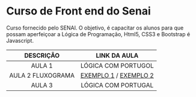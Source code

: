 # Curso de Front end do Senai

Curso fornecido pelo SENAI. O objetivo, é capacitar os alunos para que possam aperfeiçoar a Lógica de Programação, Html5, CSS3 e Bootstrap é Javascript.

| DESCRIÇÃO | LINK DA AULA |
|:-:|:-:|
| AULA 1 | LÓGICA COM PORTUGOL |
| AULA 2 FLUXOGRAMA | [EXEMPLO 1](./Aulas/Aula%202%20Fluxo%20material.png) / [EXEMPLO 2](./Aulas/AULA%202%20EXEMPLO%202.png) |
| AULA 3 | LÓGICA COM PORTUGAL | 